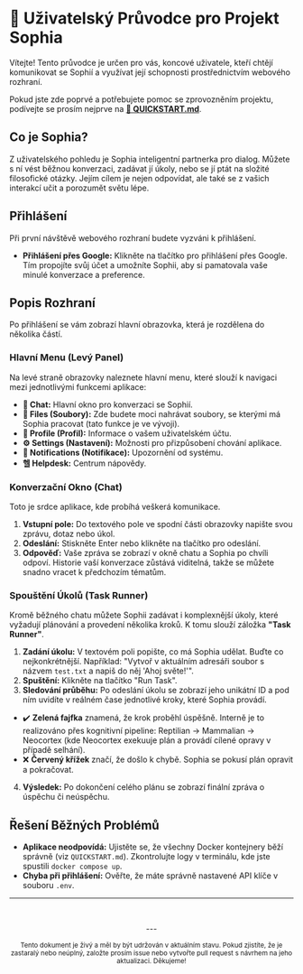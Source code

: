 # 📘 Uživatelský Průvodce pro Projekt Sophia

Vítejte! Tento průvodce je určen pro vás, koncové uživatele, kteří chtějí komunikovat se Sophií a využívat její schopnosti prostřednictvím webového rozhraní.

Pokud jste zde poprvé a potřebujete pomoc se zprovozněním projektu, podívejte se prosím nejprve na **[🚀 QUICKSTART.md](./QUICKSTART.md)**.

## Co je Sophia?

Z uživatelského pohledu je Sophia inteligentní partnerka pro dialog. Můžete s ní vést běžnou konverzaci, zadávat jí úkoly, nebo se jí ptát na složité filosofické otázky. Jejím cílem je nejen odpovídat, ale také se z vašich interakcí učit a porozumět světu lépe.

## Přihlášení

Při první návštěvě webového rozhraní budete vyzváni k přihlášení.

-   **Přihlášení přes Google:** Klikněte na tlačítko pro přihlášení přes Google. Tím propojíte svůj účet a umožníte Sophii, aby si pamatovala vaše minulé konverzace a preference.

## Popis Rozhraní

Po přihlášení se vám zobrazí hlavní obrazovka, která je rozdělena do několika částí.

### Hlavní Menu (Levý Panel)

Na levé straně obrazovky naleznete hlavní menu, které slouží k navigaci mezi jednotlivými funkcemi aplikace:

-   **💬 Chat:** Hlavní okno pro konverzaci se Sophií.
-   **📂 Files (Soubory):** Zde budete moci nahrávat soubory, se kterými má Sophia pracovat (tato funkce je ve vývoji).
-   **👤 Profile (Profil):** Informace o vašem uživatelském účtu.
-   **⚙️ Settings (Nastavení):** Možnosti pro přizpůsobení chování aplikace.
-   **🔔 Notifications (Notifikace):** Upozornění od systému.
-   **헬 Helpdesk:** Centrum nápovědy.

### Konverzační Okno (Chat)

Toto je srdce aplikace, kde probíhá veškerá komunikace.

1.  **Vstupní pole:** Do textového pole ve spodní části obrazovky napište svou zprávu, dotaz nebo úkol.
2.  **Odeslání:** Stiskněte Enter nebo klikněte na tlačítko pro odeslání.
3.  **Odpověď:** Vaše zpráva se zobrazí v okně chatu a Sophia po chvíli odpoví. Historie vaší konverzace zůstává viditelná, takže se můžete snadno vracet k předchozím tématům.

### Spouštění Úkolů (Task Runner)

Kromě běžného chatu můžete Sophii zadávat i komplexnější úkoly, které vyžadují plánování a provedení několika kroků. K tomu slouží záložka **"Task Runner"**.

1.  **Zadání úkolu:** V textovém poli popište, co má Sophia udělat. Buďte co nejkonkrétnější. Například: "Vytvoř v aktuálním adresáři soubor s názvem `test.txt` a napiš do něj 'Ahoj světe!'".
2.  **Spuštění:** Klikněte na tlačítko "Run Task".
3.  **Sledování průběhu:** Po odeslání úkolu se zobrazí jeho unikátní ID a pod ním uvidíte v reálném čase jednotlivé kroky, které Sophia provádí.
  -   ✔️ **Zelená fajfka** znamená, že krok proběhl úspěšně. Interně je to realizováno přes kognitivní pipeline: Reptilian -> Mammalian -> Neocortex (kde Neocortex exekuuje plán a provádí cílené opravy v případě selhání).
  -   ❌ **Červený křížek** značí, že došlo k chybě. Sophia se pokusí plán opravit a pokračovat.
4.  **Výsledek:** Po dokončení celého plánu se zobrazí finální zpráva o úspěchu či neúspěchu.

## Řešení Běžných Problémů

-   **Aplikace neodpovídá:** Ujistěte se, že všechny Docker kontejnery běží správně (viz `QUICKSTART.md`). Zkontrolujte logy v terminálu, kde jste spustili `docker compose up`.
-   **Chyba při přihlášení:** Ověřte, že máte správně nastavené API klíče v souboru `.env`.

---
<br>

<p align="center">
  ---
</p>

<p align="center">
  <sub>Tento dokument je živý a měl by být udržován v aktuálním stavu. Pokud zjistíte, že je zastaralý nebo neúplný, založte prosím issue nebo vytvořte pull request s návrhem na jeho aktualizaci. Děkujeme!</sub>
</p>

